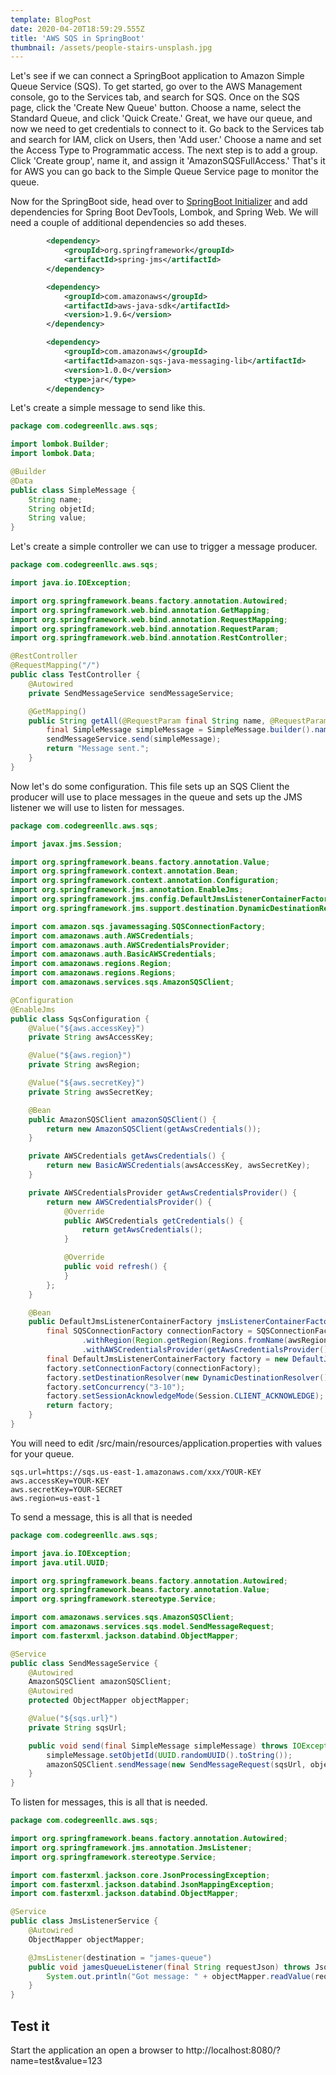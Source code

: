 ```yaml
---
template: BlogPost
date: 2020-04-20T18:59:29.555Z
title: 'AWS SQS in SpringBoot'
thumbnail: /assets/people-stairs-unsplash.jpg
---
```


Let's see if we can connect a SpringBoot application to Amazon Simple Queue Service (SQS). To get started, go over to the AWS Management console, go to the Services tab, and search for SQS. Once on the SQS page, click the 'Create New Queue' button. Choose a name, select the Standard Queue, and click 'Quick Create.' Great, we have our queue, and now we need to get credentials to connect to it. Go back to the Services tab and search for IAM, click on Users, then 'Add user.' Choose a name and set the Access Type to Programmatic access. The next step is to add a group. Click 'Create group', name it, and assign it 'AmazonSQSFullAccess.' That's it for AWS you can go back to the Simple Queue Service page to monitor the queue.

Now for the SpringBoot side, head over to [SpringBoot Initializer](https://start.spring.io/) and add dependencies for Spring Boot DevTools, Lombok, and Spring Web. We will need a couple of additional dependencies so add theses.

```XML
		<dependency>
			<groupId>org.springframework</groupId>
			<artifactId>spring-jms</artifactId>
		</dependency>

		<dependency>
			<groupId>com.amazonaws</groupId>
			<artifactId>aws-java-sdk</artifactId>
			<version>1.9.6</version>
		</dependency>

		<dependency>
			<groupId>com.amazonaws</groupId>
			<artifactId>amazon-sqs-java-messaging-lib</artifactId>
			<version>1.0.0</version>
			<type>jar</type>
		</dependency>
```

Let's create a simple message to send like this.

```java
package com.codegreenllc.aws.sqs;

import lombok.Builder;
import lombok.Data;

@Builder
@Data
public class SimpleMessage {
	String name;
	String objetId;
	String value;
}
```

Let's create a simple controller we can use to trigger a message producer.

```java
package com.codegreenllc.aws.sqs;

import java.io.IOException;

import org.springframework.beans.factory.annotation.Autowired;
import org.springframework.web.bind.annotation.GetMapping;
import org.springframework.web.bind.annotation.RequestMapping;
import org.springframework.web.bind.annotation.RequestParam;
import org.springframework.web.bind.annotation.RestController;

@RestController
@RequestMapping("/")
public class TestController {
	@Autowired
	private SendMessageService sendMessageService;

	@GetMapping()
	public String getAll(@RequestParam final String name, @RequestParam final String value) throws IOException {
		final SimpleMessage simpleMessage = SimpleMessage.builder().name(name).value(value).build();
		sendMessageService.send(simpleMessage);
		return "Message sent.";
	}
}
```

Now let's do some configuration. This file sets up an SQS Client the producer will use to place messages in the queue and sets up the JMS listener we will use to listen for messages.

```java
package com.codegreenllc.aws.sqs;

import javax.jms.Session;

import org.springframework.beans.factory.annotation.Value;
import org.springframework.context.annotation.Bean;
import org.springframework.context.annotation.Configuration;
import org.springframework.jms.annotation.EnableJms;
import org.springframework.jms.config.DefaultJmsListenerContainerFactory;
import org.springframework.jms.support.destination.DynamicDestinationResolver;

import com.amazon.sqs.javamessaging.SQSConnectionFactory;
import com.amazonaws.auth.AWSCredentials;
import com.amazonaws.auth.AWSCredentialsProvider;
import com.amazonaws.auth.BasicAWSCredentials;
import com.amazonaws.regions.Region;
import com.amazonaws.regions.Regions;
import com.amazonaws.services.sqs.AmazonSQSClient;

@Configuration
@EnableJms
public class SqsConfiguration {
	@Value("${aws.accessKey}")
	private String awsAccessKey;

	@Value("${aws.region}")
	private String awsRegion;

	@Value("${aws.secretKey}")
	private String awsSecretKey;

	@Bean
	public AmazonSQSClient amazonSQSClient() {
		return new AmazonSQSClient(getAwsCredentials());
	}

	private AWSCredentials getAwsCredentials() {
		return new BasicAWSCredentials(awsAccessKey, awsSecretKey);
	}

	private AWSCredentialsProvider getAwsCredentialsProvider() {
		return new AWSCredentialsProvider() {
			@Override
			public AWSCredentials getCredentials() {
				return getAwsCredentials();
			}

			@Override
			public void refresh() {
			}
		};
	}

	@Bean
	public DefaultJmsListenerContainerFactory jmsListenerContainerFactory() {
		final SQSConnectionFactory connectionFactory = SQSConnectionFactory.builder()
				.withRegion(Region.getRegion(Regions.fromName(awsRegion)))
				.withAWSCredentialsProvider(getAwsCredentialsProvider()).build();
		final DefaultJmsListenerContainerFactory factory = new DefaultJmsListenerContainerFactory();
		factory.setConnectionFactory(connectionFactory);
		factory.setDestinationResolver(new DynamicDestinationResolver());
		factory.setConcurrency("3-10");
		factory.setSessionAcknowledgeMode(Session.CLIENT_ACKNOWLEDGE);
		return factory;
	}
}

```

You will need to edit /src/main/resources/application.properties with values for your queue.

```properties
sqs.url=https://sqs.us-east-1.amazonaws.com/xxx/YOUR-KEY
aws.accessKey=YOUR-KEY
aws.secretKey=YOUR-SECRET
aws.region=us-east-1
```

To send a message, this is all that is needed

```java
package com.codegreenllc.aws.sqs;

import java.io.IOException;
import java.util.UUID;

import org.springframework.beans.factory.annotation.Autowired;
import org.springframework.beans.factory.annotation.Value;
import org.springframework.stereotype.Service;

import com.amazonaws.services.sqs.AmazonSQSClient;
import com.amazonaws.services.sqs.model.SendMessageRequest;
import com.fasterxml.jackson.databind.ObjectMapper;

@Service
public class SendMessageService {
	@Autowired
	AmazonSQSClient amazonSQSClient;
	@Autowired
	protected ObjectMapper objectMapper;

	@Value("${sqs.url}")
	private String sqsUrl;

	public void send(final SimpleMessage simpleMessage) throws IOException {
		simpleMessage.setObjetId(UUID.randomUUID().toString());
		amazonSQSClient.sendMessage(new SendMessageRequest(sqsUrl, objectMapper.writeValueAsString(simpleMessage)));
	}
}
```

To listen for messages, this is all that is needed.

```java
package com.codegreenllc.aws.sqs;

import org.springframework.beans.factory.annotation.Autowired;
import org.springframework.jms.annotation.JmsListener;
import org.springframework.stereotype.Service;

import com.fasterxml.jackson.core.JsonProcessingException;
import com.fasterxml.jackson.databind.JsonMappingException;
import com.fasterxml.jackson.databind.ObjectMapper;

@Service
public class JmsListenerService {
	@Autowired
	ObjectMapper objectMapper;

	@JmsListener(destination = "james-queue")
	public void jamesQueueListener(final String requestJson) throws JsonMappingException, JsonProcessingException {
		System.out.println("Got message: " + objectMapper.readValue(requestJson, SimpleMessage.class));
	}
}
```

## Test it

Start the application an open a browser to http://localhost:8080/?name=test&value=123
